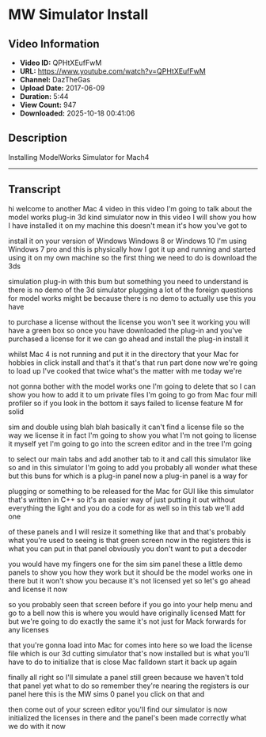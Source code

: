 # MW Simulator Install

## Video Information

- **Video ID:** QPHtXEufFwM
- **URL:** https://www.youtube.com/watch?v=QPHtXEufFwM
- **Channel:** DazTheGas
- **Upload Date:** 2017-06-09
- **Duration:** 5:44
- **View Count:** 947
- **Downloaded:** 2025-10-18 00:41:06

## Description

Installing ModelWorks Simulator for Mach4

---

## Transcript

hi welcome to another Mac 4 video in this video I'm going to talk about the model works plug-in 3d kind simulator now in this video I will show you how I have installed it on my machine this doesn't mean it's how you've got to

install it on your version of Windows Windows 8 or Windows 10 I'm using Windows 7 pro and this is physically how I got it up and running and started using it on my own machine so the first thing we need to do is download the 3ds

simulation plug-in with this bum but something you need to understand is there is no demo of the 3d simulator plugging a lot of the foreign questions for model works might be because there is no demo to actually use this you have

to purchase a license without the license you won't see it working you will have a green box so once you have downloaded the plug-in and you've purchased a license for it we can go ahead and install the plug-in install it

whilst Mac 4 is not running and put it in the directory that your Mac for hobbies in click install and that's it that's that run part done now we're going to load up I've cooked that twice what's the matter with me today we're

not gonna bother with the model works one I'm going to delete that so I can show you how to add it to um private files I'm going to go from Mac four mill profiler so if you look in the bottom it says failed to license feature M for solid

sim and double using blah blah basically it can't find a license file so the way we license it in fact I'm going to show you what I'm not going to license it myself yet I'm going to go into the screen editor and in the tree I'm going

to select our main tabs and add another tab to it and call this simulator like so and in this simulator I'm going to add you probably all wonder what these but this buns for which is a plug-in panel now a plug-in panel is a way for

plugging or something to be released for the Mac for GUI like this simulator that's written in C++ so it's an easier way of just putting it out without everything the light and you do a code for as well so in this tab we'll add one

of these panels and I will resize it something like that and that's probably what you're used to seeing is that green screen now in the registers this is what you can put in that panel obviously you don't want to put a decoder

you would have my fingers one for the sim sim panel these a little demo panels to show you how they work but it should be the model works one in there but it won't show you because it's not licensed yet so let's go ahead and license it now

so you probably seen that screen before if you go into your help menu and go to a bell now this is where you would have originally licensed Matt for but we're going to do exactly the same it's not just for Mack forwards for any licenses

that you're gonna load into Mac for comes into here so we load the license file which is our 3d cutting simulator that's now installed but is what you'll have to do to initialize that is close Mac falldown start it back up again

finally all right so I'll simulate a panel still green because we haven't told that panel yet what to do so remember they're nearing the registers is our panel here this is the MW sims 0 panel you click on that and

then come out of your screen editor you'll find our simulator is now initialized the licenses in there and the panel's been made correctly what we do with it now
